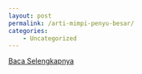 ```yaml
---
layout: post
permalink: /arti-mimpi-penyu-besar/
categories:
    - Uncategorized
---
```


[Baca Selengkapnya](/02)
